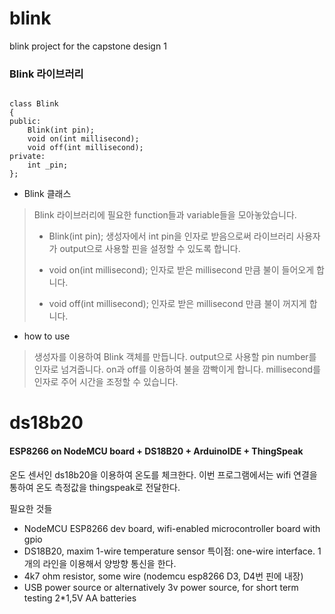 # blink
blink project for the capstone design 1


### Blink 라이브러리
<pre><code>
class Blink
{
public:
    Blink(int pin);
    void on(int millisecond);
    void off(int millisecond);
private:
    int _pin;
};
</code></pre>

* Blink 클래스
> Blink 라이브러리에 필요한 function들과 variable들을 모아놓았습니다.
> * Blink(int pin);
> 생성자에서 int pin을 인자로 받음으로써 라이브러리 사용자가 output으로 사용할 핀을 설정할 수 있도록 합니다.
>
> * void on(int millisecond);
> 인자로 받은 millisecond 만큼 불이 들어오게 합니다.
> * void off(int millisecond);
> 인자로 받은 millisecond 만큼 불이 꺼지게 합니다.

* how to use
> 생성자를 이용하여 Blink 객체를 만듭니다.
> output으로 사용할 pin number를 인자로 넘겨줍니다.
> on과 off를 이용하여 불을 깜빡이게 합니다.
> millisecond를 인자로 주어 시간을 조정할 수 있습니다.


# ds18b20

#### ESP8266 on NodeMCU board + DS18B20 + ArduinoIDE + ThingSpeak
온도 센서인 ds18b20을 이용하여 온도를 체크한다. 이번 프로그램에서는 wifi 연결을 통하여 온도 측정값을 thingspeak로 전달한다.

필요한 것들
* NodeMCU ESP8266 dev board, wifi-enabled microcontroller board with gpio
* DS18B20, maxim 1-wire temperature sensor
특이점: one-wire interface. 1개의 라인을 이용해서 양방향 통신을 한다.
* 4k7 ohm resistor, some wire
(nodemcu esp8266 D3, D4번 핀에 내장)
* USB power source or alternatively 3v power source, for short term testing 2*1,5V AA batteries
